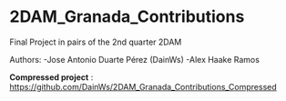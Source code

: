 # 2DAM_Granada_Contributions
Final Project in pairs of the 2nd quarter 2DAM

Authors:
-Jose Antonio Duarte Pérez (DainWs)
-Alex Haake Ramos 

**Compressed project** : https://github.com/DainWs/2DAM_Granada_Contributions_Compressed
